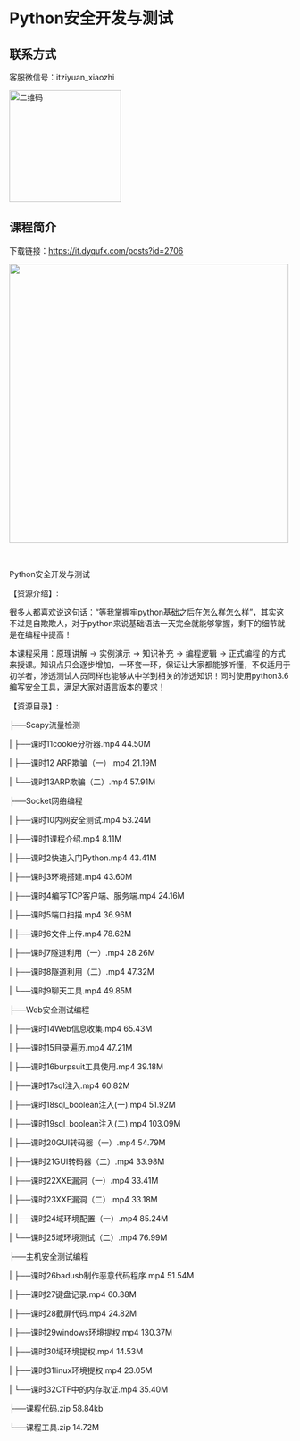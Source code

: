 # Python安全开发与测试

## 联系方式

客服微信号：itziyuan_xiaozhi

<img src="https://ziyuanyun.oss-cn-guangzhou.aliyuncs.com/common/20240614073449/666b82192834a.jpg" width="200" height="200" alt="二维码">

## 课程简介

下载链接：https://it.dyqufx.com/posts?id=2706

<img src="https://ziyuanyun.oss-cn-guangzhou.aliyuncs.com/yun/20240515184232/664491982ccdc.jpg" width="500" alt="">

  &nbsp;

 Python安全开发与测试



 【资源介绍】:

 很多人都喜欢说这句话：“等我掌握牢python基础之后在怎么样怎么样”，其实这不过是自欺欺人，对于python来说基础语法一天完全就能够掌握，剩下的细节就是在编程中提高！

 本课程采用：原理讲解 -&gt; 实例演示 -&gt; 知识补充 -&gt; 编程逻辑 -&gt; 正式编程 的方式来授课。知识点只会逐步增加，一环套一环，保证让大家都能够听懂，不仅适用于初学者，渗透测试人员同样也能够从中学到相关的渗透知识！同时使用python3.6编写安全工具，满足大家对语言版本的要求！

 【资源目录】:

 ├──Scapy流量检测

 | ├──课时11cookie分析器.mp4 44.50M

 | ├──课时12 ARP欺骗（一）.mp4 21.19M

 | └──课时13ARP欺骗（二）.mp4 57.91M

 ├──Socket网络编程

 | ├──课时10内网安全测试.mp4 53.24M

 | ├──课时1课程介绍.mp4 8.11M

 | ├──课时2快速入门Python.mp4 43.41M

 | ├──课时3环境搭建.mp4 43.60M

 | ├──课时4编写TCP客户端、服务端.mp4 24.16M

 | ├──课时5端口扫描.mp4 36.96M

 | ├──课时6文件上传.mp4 78.62M

 | ├──课时7隧道利用（一）.mp4 28.26M

 | ├──课时8隧道利用（二）.mp4 47.32M

 | └──课时9聊天工具.mp4 49.85M

 ├──Web安全测试编程

 | ├──课时14Web信息收集.mp4 65.43M

 | ├──课时15目录遍历.mp4 47.21M

 | ├──课时16burpsuit工具使用.mp4 39.18M

 | ├──课时17sql注入.mp4 60.82M

 | ├──课时18sql_boolean注入(一).mp4 51.92M

 | ├──课时19sql_boolean注入(二).mp4 103.09M

 | ├──课时20GUI转码器（一）.mp4 54.79M

 | ├──课时21GUI转码器（二）.mp4 33.98M

 | ├──课时22XXE漏洞（一）.mp4 33.41M

 | ├──课时23XXE漏洞（二）.mp4 33.18M

 | ├──课时24域环境配置（一）.mp4 85.24M

 | └──课时25域环境测试（二）.mp4 76.99M

 ├──主机安全测试编程

 | ├──课时26badusb制作恶意代码程序.mp4 51.54M

 | ├──课时27键盘记录.mp4 60.38M

 | ├──课时28截屏代码.mp4 24.82M

 | ├──课时29windows环境提权.mp4 130.37M

 | ├──课时30域环境提权.mp4 14.53M

 | ├──课时31linux环境提权.mp4 23.05M

 | └──课时32CTF中的内存取证.mp4 35.40M

 ├──课程代码.zip 58.84kb

 └──课程工具.zip 14.72M

 &nbsp;

  
